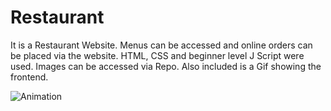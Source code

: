 # Restaurant

It is a Restaurant Website. Menus can be accessed and online orders can be placed via the website. HTML, CSS and beginner level J Script were used. Images can be accessed via Repo. Also included is a Gif showing the frontend.

![Animation](https://github.com/oranmehmetsirin/Restaurant/blob/main/gif.gif?raw=true) 
